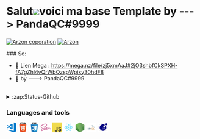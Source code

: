 <h1>Salut<img src="https://media.giphy.com/media/hvRJCLFzcasrR4ia7z/giphy.gif" width="25px">voici ma base Template by ---> PandaQC#9999</h1>

<p>
<a href=https://discord.gg/ge6Q8GPMeA target="blank"><img align="center" src=https://cdn.jsdelivr.net/npm/simple-icons@v3/icons/discord.svg alt="Arzon coporation" height="20" width="20" /></a>
<a href=https://www.twitch.tv/pandaqc__ target="blank"><img align="center" src=https://cdn.jsdelivr.net/npm/simple-icons@v3/icons/twitch.svg alt="Arzon" height="20" width="20" /></a> 
</p>
### So:

- 🔭 Lien Mega : https://mega.nz/file/zj5xmAaJ#2jO3shbfCkSPXH-fA7gZhl4vQrWbQzspWpixy30hdF8
- 👯 by ---> PandaQC#9999
<br/>


<details> 
  <summary>:zap:Status-Github</summary>

  <br />
  
  [![ArzonCorp's github stats](https://github-readme-stats.vercel.app/api?username=PandaOfficialQC&count_private=true&show_icons=true)](https://github.com/anuraghazra/github-readme-stats)

  [![Top Langs](https://github-readme-stats.vercel.app/api/top-langs/?username=PandaOfficialQC&layout=compact)](https://github.com/anuraghazra/github-readme-stats)
  
</details>

### Languages and tools
<a href=https://discord.gg/G2Ff3et target="blank"><img align="center" src=https://raw.githubusercontent.com/github/explore/80688e429a7d4ef2fca1e82350fe8e3517d3494d/topics/visual-studio-code/visual-studio-code.png alt="tools Visual Studio Code" width="26" /></a>
<a href=https://discord.gg/G2Ff3et target="blank"><img align="center" src=https://raw.githubusercontent.com/github/explore/80688e429a7d4ef2fca1e82350fe8e3517d3494d/topics/html/html.png alt="languages HTML5"  width="26" /></a>
<a href=https://discord.gg/G2Ff3et target="blank"><img align="center" src=https://raw.githubusercontent.com/github/explore/80688e429a7d4ef2fca1e82350fe8e3517d3494d/topics/css/css.png alt="languages CSS3"  width="26" /></a>
<a href=https://discord.gg/G2Ff3et target="blank"><img align="center" src=https://raw.githubusercontent.com/github/explore/80688e429a7d4ef2fca1e82350fe8e3517d3494d/topics/sass/sass.png alt="languages Sass"  width="26" /></a>
<a href=https://discord.gg/G2Ff3et target="blank"><img align="center" src=https://raw.githubusercontent.com/github/explore/80688e429a7d4ef2fca1e82350fe8e3517d3494d/topics/javascript/javascript.png alt="languages JavaScript"  width="26" /></a>
<a href=https://discord.gg/G2Ff3et target="blank"><img align="center" src=https://raw.githubusercontent.com/github/explore/80688e429a7d4ef2fca1e82350fe8e3517d3494d/topics/react/react.png alt="languages React"  width="26" /></a>
<a href=https://discord.gg/G2Ff3et target="blank"><img align="center" src=https://raw.githubusercontent.com/github/explore/80688e429a7d4ef2fca1e82350fe8e3517d3494d/topics/nodejs/nodejs.png alt="languages Node.js"  width="26" /></a>
<a href=https://discord.gg/G2Ff3et target="blank"><img align="center" src=https://raw.githubusercontent.com/github/explore/80688e429a7d4ef2fca1e82350fe8e3517d3494d/topics/mysql/mysql.png alt="languages MySQL"  width="26" /></a>
<a href=https://discord.gg/G2Ff3et target="blank"><img align="center" src=https://raw.githubusercontent.com/github/explore/80688e429a7d4ef2fca1e82350fe8e3517d3494d/topics/lua/lua.png alt="languages LUA"  width="26" /></a>
